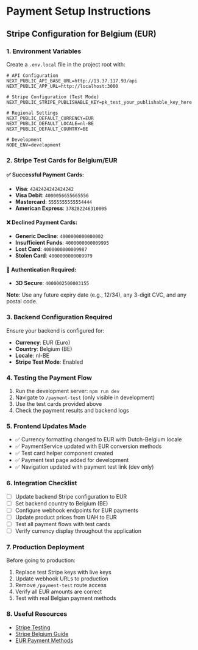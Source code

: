 # Payment Setup Instructions

## Stripe Configuration for Belgium (EUR)

### 1. Environment Variables

Create a `.env.local` file in the project root with:

```env
# API Configuration
NEXT_PUBLIC_API_BASE_URL=http://13.37.117.93/api
NEXT_PUBLIC_APP_URL=http://localhost:3000

# Stripe Configuration (Test Mode)
NEXT_PUBLIC_STRIPE_PUBLISHABLE_KEY=pk_test_your_publishable_key_here

# Regional Settings
NEXT_PUBLIC_DEFAULT_CURRENCY=EUR
NEXT_PUBLIC_DEFAULT_LOCALE=nl-BE
NEXT_PUBLIC_DEFAULT_COUNTRY=BE

# Development
NODE_ENV=development
```

### 2. Stripe Test Cards for Belgium/EUR

#### ✅ Successful Payment Cards:

- **Visa**: `4242424242424242`
- **Visa Debit**: `4000056655665556`
- **Mastercard**: `5555555555554444`
- **American Express**: `378282246310005`

#### ❌ Declined Payment Cards:

- **Generic Decline**: `4000000000000002`
- **Insufficient Funds**: `4000000000009995`
- **Lost Card**: `4000000000009987`
- **Stolen Card**: `4000000000009979`

#### 🔐 Authentication Required:

- **3D Secure**: `4000002500003155`

**Note**: Use any future expiry date (e.g., 12/34), any 3-digit CVC, and any postal code.

### 3. Backend Configuration Required

Ensure your backend is configured for:

- **Currency**: EUR (Euro)
- **Country**: Belgium (BE)
- **Locale**: nl-BE
- **Stripe Test Mode**: Enabled

### 4. Testing the Payment Flow

1. Run the development server: `npm run dev`
2. Navigate to `/payment-test` (only visible in development)
3. Use the test cards provided above
4. Check the payment results and backend logs

### 5. Frontend Updates Made

- ✅ Currency formatting changed to EUR with Dutch-Belgium locale
- ✅ PaymentService updated with EUR conversion methods
- ✅ Test card helper component created
- ✅ Payment test page added for development
- ✅ Navigation updated with payment test link (dev only)

### 6. Integration Checklist

- [ ] Update backend Stripe configuration to EUR
- [ ] Set backend country to Belgium (BE)
- [ ] Configure webhook endpoints for EUR payments
- [ ] Update product prices from UAH to EUR
- [ ] Test all payment flows with test cards
- [ ] Verify currency display throughout the application

### 7. Production Deployment

Before going to production:

1. Replace test Stripe keys with live keys
2. Update webhook URLs to production
3. Remove `/payment-test` route access
4. Verify all EUR amounts are correct
5. Test with real Belgian payment methods

### 8. Useful Resources

- [Stripe Testing](https://stripe.com/docs/testing)
- [Stripe Belgium Guide](https://stripe.com/docs/connect/country-guide/belgium)
- [EUR Payment Methods](https://stripe.com/docs/payments/payment-methods/overview#europe)
